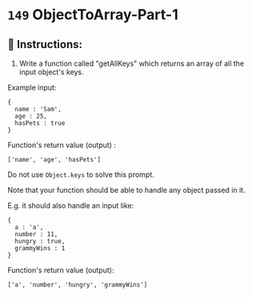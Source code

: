 # `149` ObjectToArray-Part-1

## 📝 Instructions:

1. Write a function called "getAllKeys" which returns an array of all the input object's keys.

Example input: 

```Js
{
  name : 'Sam',
  age : 25,
  hasPets : true
}
```
Function's return value (output) :

```Js
['name', 'age', 'hasPets']
```
Do not use `Object.keys` to solve this prompt.

Note that your function should be able to handle any object passed in it.

E.g. it should also handle an input like:

```Js
{
  a : 'a',
  number : 11,
  hungry : true,
  grammyWins : 1
}
```
Function's return value (output):

```Js
['a', 'number', 'hungry', 'grammyWins']
```